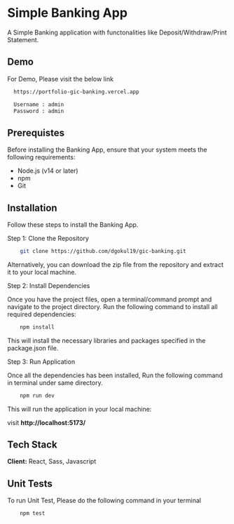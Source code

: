 
# Simple Banking App

A Simple Banking application with functonalities like  Deposit/Withdraw/Print Statement.

## Demo

For Demo, Please visit the below link

```bash
  https://portfolio-gic-banking.vercel.app

  Username : admin 
  Password : admin
```


## Prerequistes
Before installing the Banking App, ensure that your system meets the following requirements:

- Node.js (v14 or later)
- npm  
- Git



## Installation

Follow these steps to install the Banking App.

Step 1: Clone the Repository

```bash
    git clone https://github.com/dgokul19/gic-banking.git
```
Alternatively, you can download the zip file from the repository and extract it to your local machine.

Step 2: Install Dependencies

Once you have the project files, open a terminal/command prompt and navigate to the project directory. Run the following command to install all required dependencies:

```bash
    npm install
```
This will install the necessary libraries and packages specified in the package.json file.


Step 3: Run Application

Once all the dependencies has been installed,  Run the following command in terminal under same directory.

```bash
    npm run dev
```

This will run the application in your local machine:

visit **http://localhost:5173/**



## Tech Stack

**Client:** React, Sass, Javascript


## Unit Tests

To run Unit Test, Please do the following command in your terminal

```bash
    npm test
```

